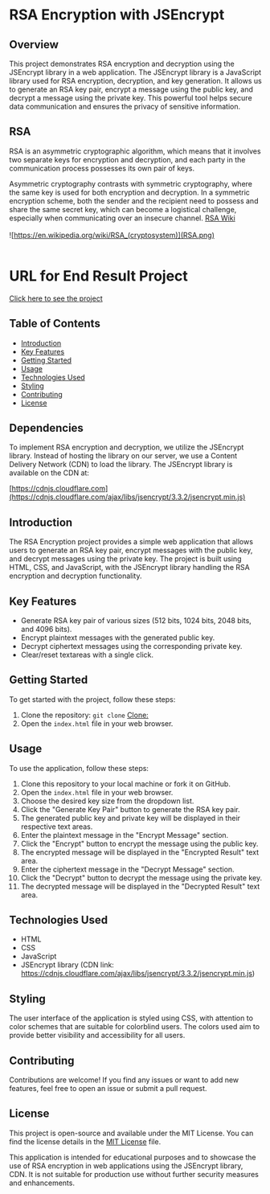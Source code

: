 # RSA Encryption with JSEncrypt

## Overview

This project demonstrates RSA encryption and decryption using the JSEncrypt library in a web application. The JSEncrypt library is a JavaScript library used for RSA encryption, decryption, and key generation. It allows us to generate an RSA key pair, encrypt a message using the public key, and decrypt a message using the private key. This powerful tool helps secure data communication and ensures the privacy of sensitive information.
## RSA

RSA is an asymmetric cryptographic algorithm, which means that it involves two separate keys for encryption and decryption, and each party in the communication process possesses its own pair of keys.

Asymmetric cryptography contrasts with symmetric cryptography, where the same key is used for both encryption and decryption. In a symmetric encryption scheme, both the sender and the recipient need to possess and share the same secret key, which can become a logistical challenge, especially when communicating over an insecure channel.
[RSA Wiki](https://en.wikipedia.org/wiki/RSA_(cryptosystem))
<br>
<br>
![https://en.wikipedia.org/wiki/RSA_(cryptosystem)](RSA.png)
<br>
<br>

# URL for End Result Project
[Click here to see the project](https://64bc00bb846f6e01633956b6--amanarab.netlify.app/rsa.html)


## Table of Contents

- [Introduction](#introduction)
- [Key Features](#key-features)
- [Getting Started](#getting-started)
- [Usage](#usage)
- [Technologies Used](#technologies-used)
- [Styling](#styling)
- [Contributing](#contributing)
- [License](#license)

## Dependencies

To implement RSA encryption and decryption, we utilize the JSEncrypt library. Instead of hosting the library on our server, we use a Content Delivery Network (CDN) to load the library. The JSEncrypt library is available on the CDN at:

[https://cdnjs.cloudflare.com](https://cdnjs.cloudflare.com/ajax/libs/jsencrypt/3.3.2/jsencrypt.min.js)

## Introduction

The RSA Encryption project provides a simple web application that allows users to generate an RSA key pair, encrypt messages with the public key, and decrypt messages using the private key. The project is built using HTML, CSS, and JavaScript, with the JSEncrypt library handling the RSA encryption and decryption functionality.

## Key Features

- Generate RSA key pair of various sizes (512 bits, 1024 bits, 2048 bits, and 4096 bits).
- Encrypt plaintext messages with the generated public key.
- Decrypt ciphertext messages using the corresponding private key.
- Clear/reset textareas with a single click.

## Getting Started

To get started with the project, follow these steps:

1. Clone the repository: `git clone` [Clone: ](https://github.com/AMAN-ARABZADEH/RSA_JS)
2. Open the `index.html` file in your web browser.

## Usage

To use the application, follow these steps:

1. Clone this repository to your local machine or fork it on GitHub.
2. Open the `index.html` file in your web browser.
3. Choose the desired key size from the dropdown list.
4. Click the "Generate Key Pair" button to generate the RSA key pair.
5. The generated public key and private key will be displayed in their respective text areas.
6. Enter the plaintext message in the "Encrypt Message" section.
7. Click the "Encrypt" button to encrypt the message using the public key.
8. The encrypted message will be displayed in the "Encrypted Result" text area.
9. Enter the ciphertext message in the "Decrypt Message" section.
10. Click the "Decrypt" button to decrypt the message using the private key.
11. The decrypted message will be displayed in the "Decrypted Result" text area.

## Technologies Used

- HTML
- CSS
- JavaScript
- JSEncrypt library (CDN link: https://cdnjs.cloudflare.com/ajax/libs/jsencrypt/3.3.2/jsencrypt.min.js)

## Styling

The user interface of the application is styled using CSS, with attention to color schemes that are suitable for colorblind users. The colors used aim to provide better visibility and accessibility for all users.

## Contributing

Contributions are welcome! If you find any issues or want to add new features, feel free to open an issue or submit a pull request.

## License

This project is open-source and available under the MIT License. You can find the license details in the [MIT License](./LICENSE) file.

This application is intended for educational purposes and to showcase the use of RSA encryption in web applications using the JSEncrypt library, CDN. It is not suitable for production use without further security measures and enhancements.
